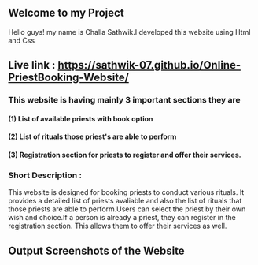 ## Welcome to my Project
Hello guys! my name is Challa Sathwik.I developed this website using Html  and  Css
## Live link : https://sathwik-07.github.io/Online-PriestBooking-Website/

### This website is having mainly 3 important sections they are

#### (1) List of available priests with book option

#### (2) List of rituals those priest's are able to perform

#### (3) Registration section for priests to register and offer their services.

### Short Description :

This website is designed for booking priests to conduct various rituals. It provides a detailed list of priests  avaliable and also the list of rituals that  those priests are able to perform.Users can select the priest by their own wish and choice.If a person is already a priest, they can register in the registration section. This allows them to offer their services as well.


## Output Screenshots of the Website










